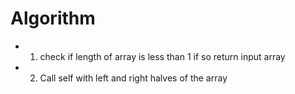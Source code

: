 # Algorithm
 - 1. check if length of array is less than 1 if so return input array
 - 2. Call self with left and right halves of the array